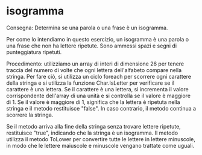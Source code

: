 # isogramma

Consegna:
Determina se una parola o una frase è un isogramma.

Per come lo intendiamo in questo esercizio, un isogramma è una parola o una frase che non ha lettere ripetute.
Sono ammessi spazi e segni di punteggiatura ripetuti.

Procedimento:
utilizziamo un array di interi di dimensione 26 per tenere traccia del numero di volte che ogni lettera dell'alfabeto compare nella stringa.
Per fare ciò, si utilizza un ciclo foreach per scorrere ogni carattere della stringa e si utilizza la funzione Char.IsLetter per verificare se il carattere è una lettera.
Se il carattere è una lettera, si incrementa il valore corrispondente dell'array di una unità e si controlla se il valore è maggiore di 1.
Se il valore è maggiore di 1, significa che la lettera è ripetuta nella stringa e il metodo restituisce "false". In caso contrario, il metodo continua a scorrere la stringa.

Se il metodo arriva alla fine della stringa senza trovare lettere ripetute, restituisce "true", indicando che la stringa è un isogramma.
Il metodo utilizza il metodo ToLower per convertire tutte le lettere in lettere minuscole, in modo che le lettere maiuscole e minuscole vengano trattate come uguali.
